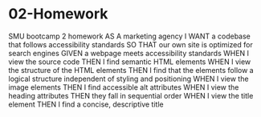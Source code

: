 # 02-Homework
SMU bootcamp 2 homework AS A marketing agency I WANT a codebase that follows accessibility standards SO THAT our own site is optimized for search engines GIVEN a webpage meets accessibility standards WHEN I view the source code THEN I find semantic HTML elements WHEN I view the structure of the HTML elements THEN I find that the elements follow a logical structure independent of styling and positioning WHEN I view the image elements THEN I find accessible alt attributes WHEN I view the heading attributes THEN they fall in sequential order WHEN I view the title element THEN I find a concise, descriptive title
